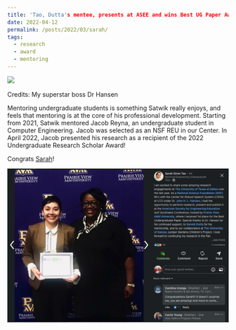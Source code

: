 ```yaml
---
title: 'Tao, Dutta's mentee, presents at ASEE and wins Best UG Paper Award'
date: 2022-04-12
permalink: /posts/2022/03/sarah/
tags:
  - research
  - award
  - mentoring
---
```


<img src='/images/2022-04-12-sarah-asee.jpeg'>

Credits: My superstar boss Dr Hansen 

Mentoring undergraduate students is something Satwik really enjoys, and feels that mentoring is at the core of his professional development. Starting from 2021, Satwik mentored Jacob Reyna, an undergraduate student in Computer Engineering. Jacob was selected as an NSF REU in our Center. In April 2022, Jacob presented his research as a recipient of the 2022 Undergraduate Research Scholar Award!

Congrats [Sarah](https://www.linkedin.com/in/sarah-tao/)!

<img src='/images/2022-03-17-sarah-asee-2.png'>
